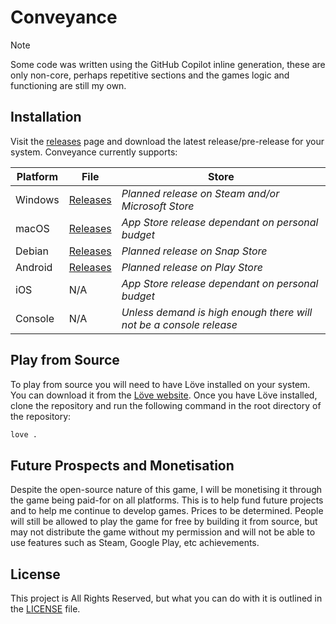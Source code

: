 # Conveyance

> [!NOTE]
> Some code was written using the GitHub Copilot inline generation, these are only non-core, perhaps repetitive sections and the games logic and functioning are still my own.

## Installation

Visit the [releases](releases) page and download the latest release/pre-release for your system. Conveyance currently supports:

| Platform | File                 | Store                                                              |
| -------- | -------------------- | ------------------------------------------------------------------ |
| Windows  | [Releases](releases) | _Planned release on Steam and/or Microsoft Store_                  |
| macOS    | [Releases](releases) | _App Store release dependant on personal budget_                   |
| Debian   | [Releases](releases) | _Planned release on Snap Store_                                    |
| Android  | [Releases](releases) | _Planned release on Play Store_                                    |
| iOS      | N/A                  | _App Store release dependant on personal budget_                   |
| Console  | N/A                  | _Unless demand is high enough there will not be a console release_ |

## Play from Source

To play from source you will need to have Löve installed on your system. You can download it from the [Löve website](https://love2d.org/). Once you have Löve installed, clone the repository and run the following command in the root directory of the repository:

```bash
love .
```

## Future Prospects and Monetisation

Despite the open-source nature of this game, I will be monetising it through the game being paid-for on all platforms. This is to help fund future projects and to help me continue to develop games. Prices to be determined.
People will still be allowed to play the game for free by building it from source, but may not distribute the game without my permission and will not be able to use features such as Steam, Google Play, etc achievements.

## License

This project is All Rights Reserved, but what you can do with it is outlined in the [LICENSE](LICENSE) file.

